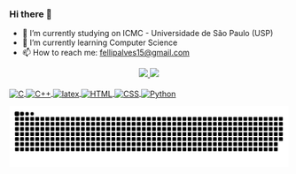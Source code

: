 ### Hi there 👋

- 🔭 I’m currently studying on ICMC - Universidade de São Paulo (USP)
- 🌱 I’m currently learning Computer Science
- 📫 How to reach me: fellipalves15@gmail.com

<div align="center">
  <a href="https://github.com/Fellip15">
  <img height="180em" src="https://github-readme-stats.vercel.app/api?username=Fellip15&show_icons=true&theme=tokyonight&include_all_commits=true&count_private=true"/>
  <img height="180em" src="https://github-readme-stats.vercel.app/api/top-langs/?username=Fellip15&layout=compact&langs_count=10&theme=tokyonight"/>
</div>
  
<div style="display: inline_block"><br>
  <img align="center" alt="C" src="https://img.shields.io/badge/c-%2300599C.svg?style=for-the-badge&logo=c&logoColor=white">
  <img align="center" alt="C++" src="https://img.shields.io/badge/c++-%2300599C.svg?style=for-the-badge&logo=c%2B%2B&logoColor=white">
  <img align="center" alt="latex" src="https://img.shields.io/badge/latex-%23008080.svg?style=for-the-badge&logo=latex&logoColor=white">
  <img align="center" alt="HTML"src="https://img.shields.io/badge/html5-%23E34F26.svg?style=for-the-badge&logo=html5&logoColor=white">
  <img align="center" alt="CSS" src="https://img.shields.io/badge/css3-%231572B6.svg?style=for-the-badge&logo=css3&logoColor=white">
  <img align="center" alt="Python" src="https://img.shields.io/badge/python-3670A0?style=for-the-badge&logo=python&logoColor=ffdd54">
</div>
  
![Snake animation](https://github.com/Fellip15/Fellip15/blob/output/github-contribution-grid-snake.svg)  
